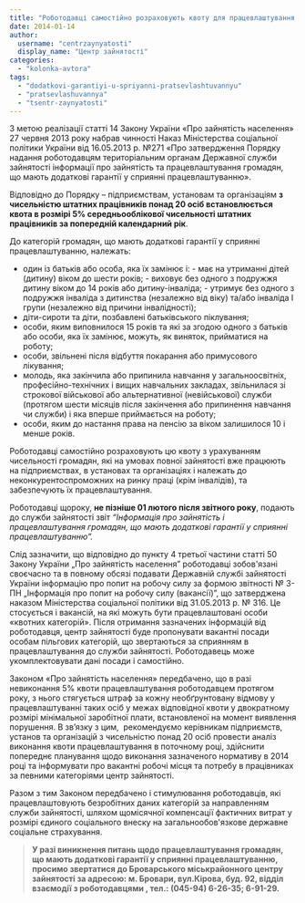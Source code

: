 ```yaml
---
title: "Роботодавці самостійно розраховують квоту для працевлаштування громадян з додатковими гарантіями"
date: 2014-01-14
author: 
  username: "centrzaynyatosti"
  display_name: "Центр зайнятості"
categories: 
  - "kolonka-avtora"
tags: 
  - "dodatkovi-garantiyi-u-spriyanni-pratsevlashtuvannyu"
  - "pratsevlashuvannya"
  - "tsentr-zaynyatosti"
---
```


З метою реалізації статті 14 Закону України «Про зайнятість населення» 27 червня 2013 року набрав чинності Наказ Міністерства соціальної політики України від 16.05.2013 р. №271 «Про затвердження Порядку надання роботодавцям територіальним органам Державної служби зайнятості інформації про зайнятість та працевлаштування громадян, що мають додаткові гарантії у сприянні працевлаштуванню».

Відповідно до Порядку – підприємствам, установам та організаціям **з чисельністю штатних працівників понад 20 осіб встановлюється квота в розмірі 5% середньооблікової чисельності штатних працівників за попередній календарний рік**.

До категорій громадян, що мають додаткові гарантії у сприянні працевлаштуванню, належать:

- один із батьків або особа, яка їх замінює і: - має на утриманні дітей (дитину) віком до шести років; - виховує без одного з подружжя дитину віком до 14 років або дитину-інваліда; - утримує без одного з подружжя інваліда з дитинства (незалежно від віку) та/або інваліда I групи (незалежно від причини інвалідності);
- діти-сироти та діти, позбавлені батьківського піклування;
- особи, яким виповнилося 15 років та які за згодою одного з батьків або особи, яка їх замінює, можуть, як виняток, прийматися на роботу;
- особи, звільнені після відбуття покарання або примусового лікування;
- молодь, яка закінчила або припинила навчання у загальноосвітніх, професійно-технічних і вищих навчальних закладах, звільнилася зі строкової військової або альтернативної (невійськової) служби (протягом шести місяців після закінчення або припинення навчання чи служби) і яка вперше приймається на роботу;
- особи, яким до настання права на пенсію за віком залишилося 10 і менше років.

Роботодавці самостійно розраховують цю квоту з урахуванням чисельності громадян, які на умовах повної зайнятості вже працюють на підприємствах, в установах та організаціях і належать до неконкурентоспроможних на ринку праці (крім інвалідів), та забезпечують їх працевлаштування.

Роботодавці щороку, **не пізніше 01 лютого після звітного року**, подають до служби зайнятості звіт _“Інформація про зайнятість і працевлаштування громадян, що мають додаткові гарантії у сприянні працевлаштуванню”._

Слід зазначити, що відповідно до пункту 4 третьої частини статті 50 Закону України „Про зайнятість населення” роботодавці зобов'язані своєчасно та в повному обсязі подавати Державній службі зайнятості України інформацію про попит на робочу силу за формою звітності № 3-ПН „Інформація про попит на робочу силу (вакансії)”, що затверджена наказом Міністерства соціальної політики від 31.05.2013 р. № 316. Це стосується і вакансій, на які можуть бути працевлаштовані особи «квотних категорій». Після отримання зазначених інформацій від роботодавця, центр зайнятості буде пропонувати вакантні посади особам пільгових категорій, що звертаються за сприянням в працевлаштування до служби зайнятості. Роботодавець може укомплектовувати дані посади і самостійно.

Законом «Про зайнятість населення» передбачено, що в разі невиконання 5% квоти працевлаштування роботодавцем протягом року, з нього стягується штраф за кожну необґрунтовану відмову у працевлаштуванні таких осіб у межах відповідної квоти у двократному розмірі мінімальної заробітної плати, встановленої на момент виявлення порушення. В зв’язку з цим,  рекомендуємо керівникам підприємств, установ та організацій з чисельністю понад 20 осіб провести аналіз виконання квоти працевлаштування в поточному році, здійснити попереднє планування щодо виконання зазначеного нормативу в 2014 році та інформувати про вакантні робочі місця та потребу в працівниках за певними категоріями центр зайнятості.

Разом з тим Законом передбачено і стимулювання роботодавців, які працевлаштовують безробітних даних категорій за направленням служби зайнятості, шляхом щомісячної компенсації фактичних витрат у розмірі єдиного соціального внеску на загальнообов'язкове державне соціальне страхування.

> **У разі виникнення питань щодо працевлаштування громадян, що мають додаткові гарантії у сприянні працевлаштуванню, просимо звертатися до Броварського міськрайонного центру зайнятості за адресою: м. Бровари, вул.Кірова, буд. 92, відділ взаємодії з роботодавцями , тел.: (045-94) 6-26-35; 6-91-29.**
